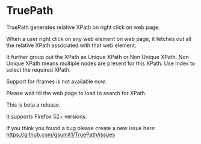 # TruePath

TruePath generates relative XPath on right click on web page. 

When a user right click on any web element on web page, it fetches out all the relative XPath associated with that web element.

It further group out the XPath as Unique XPath or Non Unique XPath. Non Unique XPath means multiple nodes are present for this XPath. Use index to select the required XPath. 

Support for iframes is not available now. 

Please wait till the web page to load to search for XPath. 

This is beta a release. 

It supports Firefox 52+ versions.

If you think you found a bug please create a new issue here: https://github.com/gsumit1/TruePath/issues
